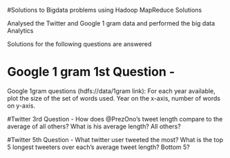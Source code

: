 #Solutions to Bigdata problems using Hadoop MapReduce Solutions 

Analysed the Twitter and Google 1 gram data and performed the big data Analytics 

Solutions for the following questions are answered


# Google 1 gram 1st Question - 
Google 1gram questions (hdfs://data/1gram  link):
For each year available, plot the size of the set of words used. Year on the x-axis, number of words on y-axis.



#Twitter 3rd Question - 
How does @PrezOno’s tweet length compare to the average of all others?  What is his average length?  All others? 


#Twitter 5th Question - 
What twitter user tweeted the most?  What is the top 5 longest tweeters over each’s average tweet length?  Bottom 5?
